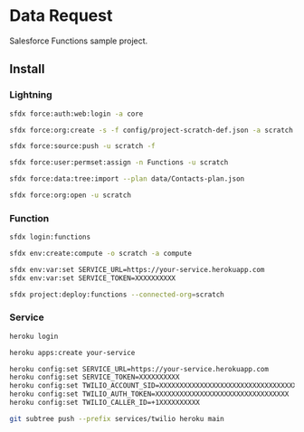 # Data Request

Salesforce Functions sample project.

## Install

### Lightning

```sh
sfdx force:auth:web:login -a core
```

```sh
sfdx force:org:create -s -f config/project-scratch-def.json -a scratch
```

```sh
sfdx force:source:push -u scratch -f
```

```sh
sfdx force:user:permset:assign -n Functions -u scratch
```

```sh
sfdx force:data:tree:import --plan data/Contacts-plan.json
```

```sh
sfdx force:org:open -u scratch
```

### Function

```sh
sfdx login:functions
```

```sh
sfdx env:create:compute -o scratch -a compute
```

```sh
sfdx env:var:set SERVICE_URL=https://your-service.herokuapp.com
sfdx env:var:set SERVICE_TOKEN=XXXXXXXXXX
```

```sh
sfdx project:deploy:functions --connected-org=scratch
```

### Service

```sh
heroku login
```

```sh
heroku apps:create your-service
```

```sh
heroku config:set SERVICE_URL=https://your-service.herokuapp.com
heroku config:set SERVICE_TOKEN=XXXXXXXXXX
heroku config:set TWILIO_ACCOUNT_SID=XXXXXXXXXXXXXXXXXXXXXXXXXXXXXXXXXX
heroku config:set TWILIO_AUTH_TOKEN=XXXXXXXXXXXXXXXXXXXXXXXXXXXXXXXXX
heroku config:set TWILIO_CALLER_ID=+1XXXXXXXXXX
```

```sh
git subtree push --prefix services/twilio heroku main
```
